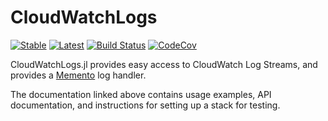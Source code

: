 # CloudWatchLogs

[![Stable](https://img.shields.io/badge/docs-stable-blue.svg)](https://invenia.github.io/CloudWatchLogs.jl/stable)
[![Latest](https://img.shields.io/badge/docs-latest-blue.svg)](https://invenia.github.io/CloudWatchLogs.jl/latest)
[![Build Status](https://travis-ci.com/invenia/CloudWatchLogs.jl.svg?branch=master)](https://travis-ci.com/invenia/CloudWatchLogs.jl)
[![CodeCov](https://codecov.io/gh/invenia/CloudWatchLogs.jl/branch/master/graph/badge.svg)](https://codecov.io/gh/invenia/CloudWatchLogs.jl)

CloudWatchLogs.jl provides easy access to CloudWatch Log Streams, and provides a [Memento](https://github.com/invenia/Memento.jl) log handler.

The documentation linked above contains usage examples, API documentation, and instructions for setting up a stack for testing.
